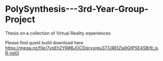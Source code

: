 # PolySynthesis---3rd-Year-Group-Project
Thesis on a collection of Virtual Reality experiences

Please find quest build download here
https://mega.nz/file/7vpEhZYR#BJOCDqcyxreu377JREtZla9GtPSE4SBr9_isR-tgl0I
